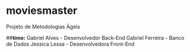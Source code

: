 # moviesmaster
Projeto de Metodologias Ágeis

##**time:**
Gabriel Alves - Desenvolvedor Back-End
Gabriel Ferreira - Banco de Dados
Jessica Lessa - Desenvolvedora Front-End

